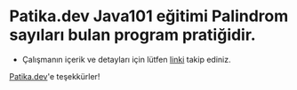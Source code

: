 # Patika.dev Java101 eğitimi Palindrom sayıları bulan program pratiğidir.

* Çalışmanın içerik ve detayları için lütfen [linki](https://academy.patika.dev/courses/java101/pratik-palindrom) takip ediniz.

[Patika.dev](https://www.patika.dev/tr)'e teşekkürler!
